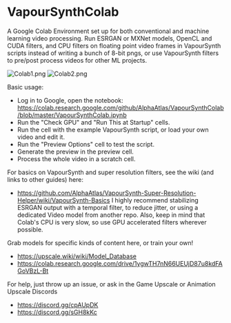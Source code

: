 # VapourSynthColab

A Google Colab Environment set up for both conventional and machine learning video processing. Run ESRGAN or MXNet models, OpenCL and CUDA filters, and CPU filters on floating point video frames in VapourSynth scripts instead of writing a bunch of 8-bit pngs, or use VapourSynth filters to pre/post process videos for other ML projects.

![Colab1.png](https://raw.githubusercontent.com/AlphaAtlas/VSSH-Wiki-Images/master/images/Colab1.PNG)
![Colab2.png](https://raw.githubusercontent.com/AlphaAtlas/VSSH-Wiki-Images/master/images/Colab2.PNG)

Basic usage:
* Log in to Google, open the notebook: https://colab.research.google.com/github/AlphaAtlas/VapourSynthColab/blob/master/VapourSynthColab.ipynb
* Run the "Check GPU" and "Run This at Startup" cells.
* Run the cell with the example VapourSynth script, or load your own video and edit it.
* Run the "Preview Options" cell to test the script.
* Generate the preview in the preview cell. 
* Process the whole video in a scratch cell. 

For basics on VapourSynth and super resolution filters, see the wiki (and links to other guides) here:
* https://github.com/AlphaAtlas/VapourSynth-Super-Resolution-Helper/wiki/VapourSynth-Basics
I highly recommend stabilizing ESRGAN output with a temporal filter, to reduce jitter, or using a dedicated Video model from another repo. Also, keep in mind that Colab's CPU is very slow, so use GPU accelerated filters wherever possible.

Grab models for specific kinds of content here, or train your own!
* https://upscale.wiki/wiki/Model_Database
* https://colab.research.google.com/drive/1ygwTH7nN66UEUjD87u8kdFAGoVBzL-Bt

For help, just throw up an issue, or ask in the Game Upscale or Animation Upscale Discords
* https://discord.gg/cpAUpDK
* https://discord.gg/sGH8kKc
